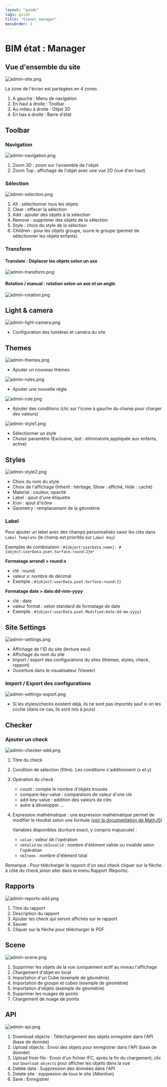 ```yaml
---
layout: "guide"
tags: guide
title: "Viewer manager"
menuOrder: 4
---
```



# BIM état : Manager

## Vue d'ensemble du site

![admin-site.png](/images/old/admin-site.png)

La zone de l'écran est partagées en 4 zones

1. A gauche : Menu de navigation
2. En haut à droite : Toolbar
3. Au milieu à droite : Objet 3D
4. En bas à droite : Barre d'état



## Toolbar


### Navigation

![admin-navigation.png](/images/old/admin-navigation.png)

1. Zoom 3D : zoom sur l'ensemble de l'objet
2. Zoom Top : affichage de l'objet avec une vue 2D (vue d'en haut)

### Sélection

![admin-selection.png](/images/old/admin-selection.png)

1. All : sélectionner tous les objets
2. Clear : effacer la sélection
3. Add : ajouter des objets à la sélection
4. Remove : supprimer des objets de la sélection
5. Style : choix du style de la sélection
6. Children : pour les objets groupe, ouvre le groupe (permet de sélectionner les objets enfants)

### Transform

#### Translate : Déplacer les objets selon un axe

![admin-transform.png](/images/old/admin-transform.png)

#### Rotation / manual : rotation selon un axe et un angle

![admin-rotation.png](/images/old/admin-rotation.png)




## Light & camera

![admin-light-camera.png](/images/old/admin-light-camera.png)

* Configuration des lumières et caméra du site


## Themes

![admin-themes.png](/images/old/admin-themes.png)

* Ajouter un nouveau thèmes

![admin-rules.png](/images/old/admin-rules.png)

* Ajouter une nouvelle règle


![admin-rule.png](/images/old/admin-rule.png)

* Ajouter des conditions (clic sur l'icone à gauche du champ pour charger des valeurs)


![admin-style1.png](/images/old/admin-style1.png)

* Sélectionner un style
* Choisir paramètre (Exclusive, last : éliminatoire,appliquée aux enfants, active)



## Styles

![admin-style2.png](/images/old/admin-style2.png)

* Choix du nom du style
* Choix de l'affichage (Inherit : héritage, Show : affiché, Hide : caché)
* Material : couleur, opacité
* Label : ajout d'une étiquette
* Icon : ajout d'icône
* Geometry : remplacement de la géomètrie

### Label
Pour ajouter un label avec des champs personnalisés saisir les clés dans `Label Template` (le champ est priorités sur `Label Key`)

Exemples de combinaison : `#{object:userData.name}: #{object:userData.pset.Surface:round:2}m²`

**Formatage arrondi >  round:x**
- clé : round
- valeur x: nombre de décimal
- Exemple : `#{object:userData.pset.Surface:round:2}`

**Formatage date > date:dd-mm-yyyy**
- clé : date
- valeur format : selon standard de formatage de date
- Exemple : `#{object:userData.pset.Modified:date:dd-mm-yyyy}`

## Site Settings

![admin-settings.png](/images/old/admin-settings.png)

* Affichage de l'ID du site (lecture seul)
* Affichage du nom du site
* Import / export des configurations du sites (thèmes, styles, check, rapport)
* Ouverture dans le visualisateur (Viewer)


### Import / Export des configurations
![admin-settings-export.png](/images/old/admin-settings-export.png)

* Si les styles/checks existent déjà, ils ne sont pas importés sauf si on les coche (dans ce cas, ils sont mis à jours)

## Checker

### Ajouter un check
![admin-checker-add.png](/images/old/admin-checker-add.png)

1. Titre  du check

2. Condition de sélection (filtre). Les conditions s'additionnent (x et y)

3. Opération du check
   - count : compte le nombre d'objets trouvés
   - compare-key-value : comparaison de valeur d'une clé
   - add-key-value :  addition des valeurs de clés
   - autre à développer ...
   
4. Expression mathématique : une expression mathématique permet de modifier le résultat selon une formule ([voir la documentation de MathJS](https://mathjs.org/docs/expressions/syntax.html))

    Variables disponibles (écriture exact, y compris majuscule) :
    - `value` : valeur de l'opération 
    - `nbValid` ou `nbInvalid` : nombre d'élément valide ou invalide selon l'opération
    - `nbItems` : nombre d'élément total


 
Remarque : Pour télécharger le rapport d'un seul check cliquer sur la flèche à côté du check,sinon aller dans le menu Rapport (Reports).

## Rapports
![admin-reports-add.png](/images/old/admin-reports-add.png)
1. Titre du rapport
2. Description du rapport
3. Ajouter les check qui seront affichés sur le rapport
4. Sauver
5. Cliquer sur la flèche pour télécharger le PDF


## Scene

![admin-scene.png](/images/old/admin-scene.png)

1. Supprimer les objets de la vue (uniquement actif au niveau l'affichage
2. Chargement d'objet en local
3. Importation d'un Cube (exemple de géomètrie)
4. Importation de groupe et cubes (exemple de géomètrie)
5. Importation d'objets (exemple de géomètrie)
6. Supprimer les nuages de points
7. Chargement de nuage de points



## API

![admin-api.png](/images/old/admin-api.png)

1. Download objects : Téléchargement des objets enregistré dans l'API (base de donnée)
2. Upload objects : Envoi des objets pour enregistrer dans l'API (base de donnée)
3. Upload from file : Envoi d'un fichier IFC, après la fin du chargement, clic sur `Download objects` pour afficher les objets dans la vue
4. Delete data : Suppression des données dans l'API
5. Delete site : suppresion de tous le site (Attention)
6. Save : Enregistrer





